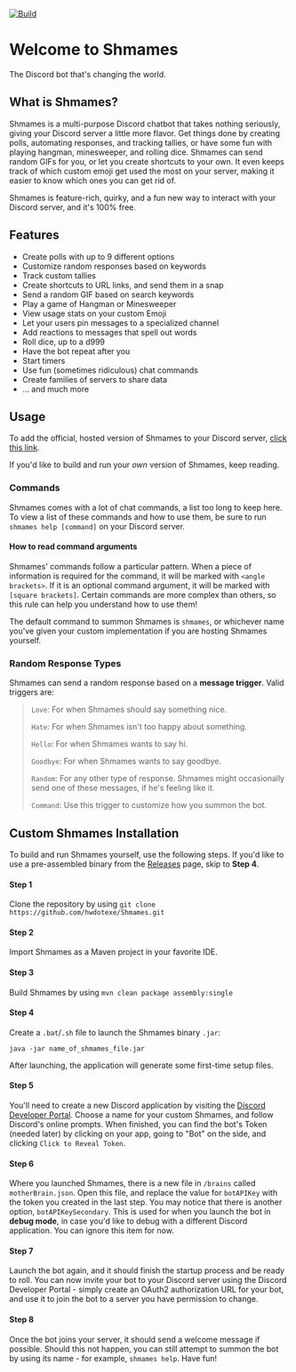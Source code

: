 [![Build](https://github.com/hwdotexe/Shmames/actions/workflows/maven.yml/badge.svg?branch=master)](https://github.com/hwdotexe/Shmames/actions/workflows/maven.yml)

# Welcome to Shmames
The Discord bot that's changing the world.

## What is Shmames?
Shmames is a multi-purpose Discord chatbot that takes nothing seriously, giving your Discord server a little more flavor.
Get things done by creating polls, automating responses, and tracking tallies, or have some fun with playing
hangman, minesweeper, and rolling dice. Shmames can send random GIFs for you, or let you create
shortcuts to your own. It even keeps track of which custom emoji get used the most on your server,
making it easier to know which ones you can get rid of.

Shmames is feature-rich, quirky, and a fun new way to interact with your Discord server, and it's 100% free.

## Features
* Create polls with up to 9 different options
* Customize random responses based on keywords
* Track custom tallies
* Create shortcuts to URL links, and send them in a snap
* Send a random GIF based on search keywords
* Play a game of Hangman or Minesweeper
* View usage stats on your custom Emoji
* Let your users pin messages to a specialized channel
* Add reactions to messages that spell out words
* Roll dice, up to a d999
* Have the bot repeat after you
* Start timers
* Use fun (sometimes ridiculous) chat commands
* Create families of servers to share data
* ... and much more

## Usage
To add the official, hosted version of Shmames to your Discord server, [click this link](https://discord.com/api/oauth2/authorize?client_id=377639048573091860&permissions=70642752&redirect_uri=https%3A%2F%2Fdiscordapp.com%2Fapi%2Foauth2%2Fauthorize&scope=bot).

If you'd like to build and run your _own_ version of Shmames, keep reading.

### Commands
Shmames comes with a lot of chat commands, a list too long to keep here. To view a list of these commands and how to use
them, be sure to run `shmames help [command]` on your Discord server.

#### How to read command arguments
Shmames' commands follow a particular pattern. When a piece of information is required for the command,
it will be marked with `<angle brackets>`. If it is an optional command argument, it will be marked
with `[square brackets]`. Certain commands are more complex than others, so this rule can help you
understand how to use them!

The default command to summon Shmames is `shmames`, or whichever name you've given your custom implementation if you
are hosting Shmames yourself.

### Random Response Types
Shmames can send a random response based on a **message trigger**. Valid triggers are:

> `Love`: For when Shmames should say something nice.
> 
> `Hate`: For when Shmames isn't too happy about something.
> 
> `Hello`: For when Shmames wants to say hi.
> 
> `Goodbye`: For when Shmames wants to say goodbye.
> 
> `Random`: For any other type of response. Shmames might occasionally send one of these messages, if
he's feeling like it.
> 
> `Command`: Use this trigger to customize how you summon the bot.

## Custom Shmames Installation
To build and run Shmames yourself, use the following steps. If you'd like to use a pre-assembled binary from the [Releases](https://github.com/hwdotexe/Shmames/releases)
page, skip to **Step 4**.

#### Step 1
Clone the repository by using `git clone https://github.com/hwdotexe/Shmames.git`

#### Step 2
Import Shmames as a Maven project in your favorite IDE.

#### Step 3
Build Shmames by using `mvn clean package assembly:single`

#### Step 4
Create a `.bat`/`.sh` file to launch the Shmames binary `.jar`:
 
 ```shell script
java -jar name_of_shmames_file.jar
```
 
After launching, the application will generate some first-time setup files.

#### Step 5
You'll need to create a new Discord application by visiting the [Discord Developer Portal](https://discord.com/developers/applications/). Choose
a name for your custom Shmames, and follow Discord's online prompts. When finished, you can find the bot's Token (needed later) by clicking on
your app, going to "Bot" on the side, and clicking `Click to Reveal Token`.

#### Step 6
Where you launched Shmames, there is a new file in `/brains` called `motherBrain.json`. Open this file, and replace the value
for `botAPIKey` with the token you created in the last step. You may notice that there is another option, `botAPIKeySecondary`. This is
used for when you launch the bot in **debug mode**, in case you'd like to debug with a different Discord application. You can ignore
this item for now.

#### Step 7
Launch the bot again, and it should finish the startup process and be ready to roll. You can now invite your bot to your Discord server
using the Discord Developer Portal - simply create an OAuth2 authorization URL for your bot, and use it to join the bot to a server
you have permission to change.

#### Step 8
Once the bot joins your server, it should send a welcome message if possible. Should this not happen, you can still attempt to summon
the bot by using its name - for example, `shmames help`. Have fun!
